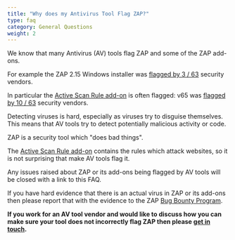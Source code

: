 ```yaml
---
title: "Why does my Antivirus Tool Flag ZAP?"
type: faq
category: General Questions
weight: 2
---
```


We know that many Antivirus (AV) tools flag ZAP and some of the ZAP add-ons.

For example the ZAP 2.15 Windows installer was 
[flagged by 3 / 63](https://www.virustotal.com/gui/file/28b348dd65116ddabbbbd98b7f84864a0bb0f98d656266f2f08bfd010ae51c57)
security vendors.

In particular the [Active Scan Rule add-on](/docs/desktop/addons/active-scan-rules/) is often flagged: v65 was 
[flagged by 10 / 63](https://www.virustotal.com/gui/file/84b91ad0dc613838ab57b5f78fb091d63026cef77c2bf223ea68e97fa05b4181)
security vendors.

Detecting viruses is hard, especially as viruses try to disguise themselves.
This means that AV tools try to detect potentially malicious activity or code.

ZAP is a security tool which "does bad things".

The [Active Scan Rule add-on](/docs/desktop/addons/active-scan-rules/) contains the rules which attack websites, 
so it is not surprising that make AV tools flag it.

Any issues raised about ZAP or its add-ons being flagged by AV tools will be closed with a link to this FAQ.

If you have hard evidence that there is an actual virus in ZAP or its add-ons then please report that with the evidence to 
the ZAP [Bug Bounty Program](https://bugcrowd.com/owaspzap).

__If you work for an AV tool vendor and would like to discuss how you can make sure your tool does not incorrectly flag ZAP then please
[get in touch](mailto:support@zaproxy.com).__
